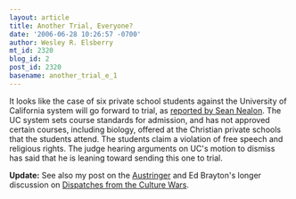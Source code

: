 ```yaml
---
layout: article
title: Another Trial, Everyone?
date: '2006-06-28 10:26:57 -0700'
author: Wesley R. Elsberry
mt_id: 2320
blog_id: 2
post_id: 2320
basename: another_trial_e_1
---
```

It looks like the case of six private school students against the University of California system will go forward to trial, as [reported by Sean Nealon](http://www.pe.com/localnews/southwest/stories/PE_News_Local_H_calvary28.1d3988f.html). The UC system sets course standards for admission, and has not approved certain courses, including biology, offered at the Christian private schools that the students attend. The students claim a violation of free speech and religious rights. The judge hearing arguments on UC's motion to dismiss has said that he is leaning toward sending this one to trial.

**Update:** See also my post on the [Austringer](http://austringer.net/wp/?p=319) and Ed Brayton's longer discussion on [Dispatches from the Culture Wars](http://scienceblogs.com/dispatches/2006/06/uc_lawsuit_update.php).
